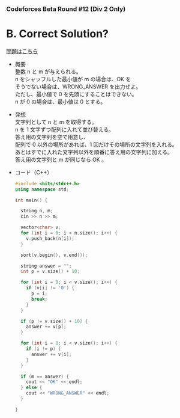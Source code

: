 ### Codeforces Beta Round #12 (Div 2 Only)

# B. Correct Solution?

  [問題はこちら](https://codeforces.com/contest/12/problem/B)

- 概要<br>
  整数 n と m が与えられる。<br>
  n をシャッフルした最小値が m の場合は、OK を<br>
  そうでない場合は、WRONG_ANSWER を出力せよ。<br>
  ただし、最小値で 0 を先頭にすることはできない。<br>
  n が 0 の場合は、最小値は 0 とする。

- 発想<br>
  文字列として n と m を取得する。<br>
  n を 1 文字ずつ配列に入れて並び替える。<br>
  答え用の文字列を空で用意し、<br>
  配列で 0 以外の場所があれば、1 回だけその場所の文字列を入れる。<br>
  あとはすでに入れた文字列以外を順番に答え用の文字列に加える。<br>
  答え用の文字列と m が同じなら OK 。


- コード（C++）

  ```cpp
  #include <bits/stdc++.h>
  using namespace std;

  int main() {

    string n, m;
    cin >> n >> m;

    vector<char> v;
    for (int i = 0; i < n.size(); i++) {
      v.push_back(n[i]);
    }

    sort(v.begin(), v.end());

    string answer = "";
    int p = v.size() + 10;

    for (int i = 0; i < v.size(); i++) {
      if (v[i] != '0') {
        p = i;
        break;
      }
    }

    if (p != v.size() + 10) {
      answer += v[p];
    }

    for (int i = 0; i < v.size(); i++) {
      if (i != p) {
        answer += v[i];
      }
    }

    if (m == answer) {
      cout << "OK" << endl;
    } else {
      cout << "WRONG_ANSWER" << endl;
    }

  }
  ```
